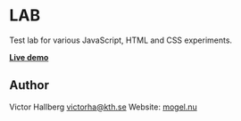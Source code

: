 LAB
====================

Test lab for various JavaScript, HTML and CSS experiments.

**[Live demo](http://lab.mogel.nu/)**

Author
--------------------

Victor Hallberg <victorha@kth.se>
Website: [mogel.nu](http://mogel.nu)
